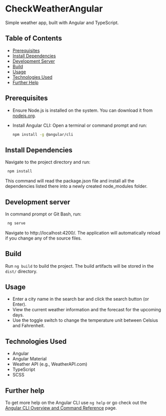 # CheckWeatherAngular
Simple weather app, built with Angular and TypeScript.

## Table of Contents

- [Prerequisites](#prerequisites)
- [Install Dependencies](#install-dependencies)
- [Development Server](#development-server)
- [Build](#build)
- [Usage](#usage)
- [Technologies Used](#technologies-used)
- [Further Help](#further-help)

## Prerequisites

- Ensure Node.js is installed on the system. You can download it from [nodejs.org](https://nodejs.org).
- Install Angular CLI: Open a terminal or command prompt and run:

  ```sh
  npm install -g @angular/cli
  ```

  

## Install Dependencies
Navigate to the project directory and run:
 ```sh
  npm install
  ```
This command will read the package.json file and install all the dependencies listed there into a newly created node_modules folder.

## Development server
In command prompt or Git Bash, run:

 ```sh
  ng serve
  ```
Navigate to http://localhost:4200/. The application will automatically reload if you change any of the source files.


## Build

Run `ng build` to build the project. The build artifacts will be stored in the `dist/` directory.

## Usage
- Enter a city name in the search bar and click the search button (or Enter).
- View the current weather information and the forecast for the upcoming days.
- Use the toggle switch to change the temperature unit between Celsius and Fahrenheit.


## Technologies Used

- Angular
- Angular Material
- Weather API (e.g., WeatherAPI.com)
- TypeScript
- SCSS

## Further help

To get more help on the Angular CLI use `ng help` or go check out the [Angular CLI Overview and Command Reference](https://angular.io/cli) page.




  
